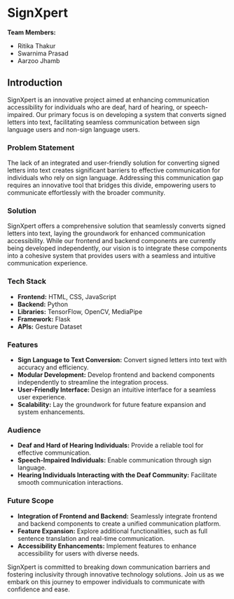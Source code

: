 # SignXpert

**Team Members:**
- Ritika Thakur
- Swarnima Prasad
- Aarzoo Jhamb

## Introduction
SignXpert is an innovative project aimed at enhancing communication accessibility for individuals who are deaf, hard of hearing, or speech-impaired. Our primary focus is on developing a system that converts signed letters into text, facilitating seamless communication between sign language users and non-sign language users.

### Problem Statement
The lack of an integrated and user-friendly solution for converting signed letters into text creates significant barriers to effective communication for individuals who rely on sign language. Addressing this communication gap requires an innovative tool that bridges this divide, empowering users to communicate effortlessly with the broader community.

### Solution
SignXpert offers a comprehensive solution that seamlessly converts signed letters into text, laying the groundwork for enhanced communication accessibility. While our frontend and backend components are currently being developed independently, our vision is to integrate these components into a cohesive system that provides users with a seamless and intuitive communication experience.

### Tech Stack
- **Frontend:** HTML, CSS, JavaScript
- **Backend:** Python
- **Libraries:** TensorFlow, OpenCV, MediaPipe
- **Framework:** Flask
- **APIs:** Gesture Dataset

### Features
- **Sign Language to Text Conversion:** Convert signed letters into text with accuracy and efficiency.
- **Modular Development:** Develop frontend and backend components independently to streamline the integration process.
- **User-Friendly Interface:** Design an intuitive interface for a seamless user experience.
- **Scalability:** Lay the groundwork for future feature expansion and system enhancements.

### Audience
- **Deaf and Hard of Hearing Individuals:** Provide a reliable tool for effective communication.
- **Speech-Impaired Individuals:** Enable communication through sign language.
- **Hearing Individuals Interacting with the Deaf Community:** Facilitate smooth communication interactions.

### Future Scope
- **Integration of Frontend and Backend:** Seamlessly integrate frontend and backend components to create a unified communication platform.
- **Feature Expansion:** Explore additional functionalities, such as full sentence translation and real-time communication.
- **Accessibility Enhancements:** Implement features to enhance accessibility for users with diverse needs.

SignXpert is committed to breaking down communication barriers and fostering inclusivity through innovative technology solutions. Join us as we embark on this journey to empower individuals to communicate with confidence and ease.
